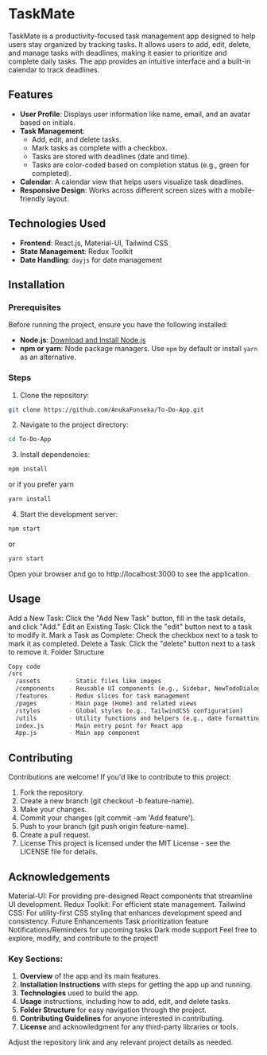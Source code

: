 # TaskMate

TaskMate is a productivity-focused task management app designed to help users stay organized by tracking tasks. It allows users to add, edit, delete, and manage tasks with deadlines, making it easier to prioritize and complete daily tasks. The app provides an intuitive interface and a built-in calendar to track deadlines.

## Features

- **User Profile**: Displays user information like name, email, and an avatar based on initials.
- **Task Management**: 
  - Add, edit, and delete tasks.
  - Mark tasks as complete with a checkbox.
  - Tasks are stored with deadlines (date and time).
  - Tasks are color-coded based on completion status (e.g., green for completed).
- **Calendar**: A calendar view that helps users visualize task deadlines.
- **Responsive Design**: Works across different screen sizes with a mobile-friendly layout.

## Technologies Used

- **Frontend**: React.js, Material-UI, Tailwind CSS
- **State Management**: Redux Toolkit
- **Date Handling**: `dayjs` for date management
  
## Installation

### Prerequisites

Before running the project, ensure you have the following installed:

- **Node.js**: [Download and Install Node.js](https://nodejs.org/)
- **npm or yarn**: Node package managers. Use `npm` by default or install `yarn` as an alternative.

### Steps

1. Clone the repository:
```bash
git clone https://github.com/AnukaFonseka/To-Do-App.git
```

2. Navigate to the project directory:
```bash
cd To-Do-App
```

3. Install dependencies:
```bash
npm install
```

or if you prefer yarn
```bash
yarn install
```

4. Start the development server:

```bash
npm start
```
or
```bash
yarn start
```

Open your browser and go to http://localhost:3000 to see the application.


## Usage

Add a New Task: Click the "Add New Task" button, fill in the task details, and click "Add."
Edit an Existing Task: Click the "edit" button next to a task to modify it.
Mark a Task as Complete: Check the checkbox next to a task to mark it as completed.
Delete a Task: Click the "delete" button next to a task to remove it.
Folder Structure

```bash
Copy code
/src
  /assets        - Static files like images
  /components    - Reusable UI components (e.g., Sidebar, NewTodoDialog)
  /features      - Redux slices for task management
  /pages         - Main page (Home) and related views
  /styles        - Global styles (e.g., TailwindCSS configuration)
  /utils         - Utility functions and helpers (e.g., date formatting)
  index.js       - Main entry point for React app
  App.js         - Main app component
  ```
## Contributing
Contributions are welcome! If you'd like to contribute to this project:

1. Fork the repository.
2. Create a new branch (git checkout -b feature-name).
3. Make your changes.
4. Commit your changes (git commit -am 'Add feature').
5. Push to your branch (git push origin feature-name).
6. Create a pull request.
8. License
This project is licensed under the MIT License - see the LICENSE file for details.

## Acknowledgements
Material-UI: For providing pre-designed React components that streamline UI development.
Redux Toolkit: For efficient state management.
Tailwind CSS: For utility-first CSS styling that enhances development speed and consistency.
Future Enhancements
Task prioritization feature
Notifications/Reminders for upcoming tasks
Dark mode support
Feel free to explore, modify, and contribute to the project!


### Key Sections:
1. **Overview** of the app and its main features.
2. **Installation Instructions** with steps for getting the app up and running.
3. **Technologies** used to build the app.
4. **Usage** instructions, including how to add, edit, and delete tasks.
5. **Folder Structure** for easy navigation through the project.
6. **Contributing Guidelines** for anyone interested in contributing.
7. **License** and acknowledgment for any third-party libraries or tools.

Adjust the repository link and any relevant project details as needed.